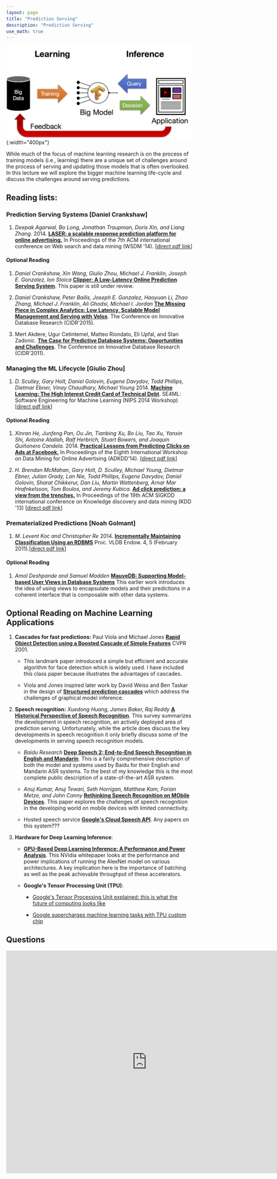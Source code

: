 ```yaml
---
layout: page
title: "Prediction Serving"
description: "Prediction Serving"
use_math: true
---
```


![ML-Lifecycle](assets/images/ml-lifecycle.jpg){:width="400px"}

While much of the focus of machine learning research is on the process of training models (i.e., learning) there are a unique set of challenges around the process of serving and updating those models that is often overlooked.  In this lecture we will explore the bigger machine learning life-cycle and discuss the challenges around serving predictions.

## Reading lists:

### Prediction Serving Systems [Daniel Crankshaw]

1. *Deepak Agarwal, Bo Long, Jonathan Traupman, Doris Xin, and Liang Zhang.* 2014. [**LASER: a scalable response prediction platform for online advertising.**](http://dl.acm.org/citation.cfm?id=2556252) In Proceedings of the 7th ACM international conference on Web search and data mining (WSDM '14). [[direct pdf link](http://dl.acm.org/ft_gateway.cfm?id=2556252&ftid=1432320&dwn=1&#URLTOKEN#)]

#### Optional Reading

1. *Daniel Crankshaw, Xin Wang, Giulio Zhou, Michael J. Franklin, Joseph E. Gonzalez, Ion Stoica* [**Clipper: A Low-Latency Online Prediction Serving System**](assets/papers/clipper_latest_draft_nsdi.pdf). This paper is still under review.

1. *Daniel Crankshaw, Peter Bailis, Joseph E. Gonzalez, Haoyuan Li, Zhao Zhang, Michael J. Franklin, Ali Ghodsi, Michael I. Jordan* [**The Missing Piece in Complex Analytics: Low Latency, Scalable Model Management and Serving with Velox**](http://arxiv.org/abs/1409.3809). The Conference on Innovative Database Research (CIDR'2015).

1. Mert Akdere, Ugur Cetintemel, Matteo Riondato, Eli Upfal, and Stan Zadonic. [**The Case for Predictive Database Systems: Opportunities and Challenges**](http://cidrdb.org/cidr2011/Papers/CIDR11_Paper20.pdf). The Conference on Innovative Database Research (CIDR'2011).

### Managing the ML Lifecycle [Giulio Zhou]

1. *D. Sculley, Gary Holt, Daniel Golovin, Eugene Davydov, Todd Phillips, Dietmar Ebner, Vinay Chaudhary, Michael Young* 2014. [**Machine Learning: The High Interest Credit Card of Technical Debt**](http://research.google.com/pubs/pub43146.html). SE4ML: Software Engineering for Machine Learning (NIPS 2014 Workshop) [[direct pdf link](http://static.googleusercontent.com/media/research.google.com/en//pubs/archive/43146.pdf)]

#### Optional Reading

1. *Xinran He, Junfeng Pan, Ou Jin, Tianbing Xu, Bo Liu, Tao Xu, Yanxin Shi, Antoine Atallah, Ralf Herbrich, Stuart Bowers, and Joaquin Quiñonero Candela.* 2014. [**Practical Lessons from Predicting Clicks on Ads at Facebook.**](http://dl.acm.org/citation.cfm?id=2648589) In Proceedings of the Eighth International Workshop on Data Mining for Online Advertising (ADKDD'14). [[direct pdf link](https://pdfs.semanticscholar.org/daf9/ed5dc6c6bad5367d7fd8561527da30e9b8dd.pdf)]

1. *H. Brendan McMahan, Gary Holt, D. Sculley, Michael Young, Dietmar Ebner, Julian Grady, Lan Nie, Todd Phillips, Eugene Davydov, Daniel Golovin, Sharat Chikkerur, Dan Liu, Martin Wattenberg, Arnar Mar Hrafnkelsson, Tom Boulos, and Jeremy Kubica.* [**Ad click prediction: a view from the trenches.**](http://dl.acm.org/citation.cfm?id=2488200) In Proceedings of the 19th ACM SIGKDD international conference on Knowledge discovery and data mining (KDD '13) [[direct pdf link](https://www.eecs.tufts.edu/~dsculley/papers/ad-click-prediction.pdf)]

### Prematerialized Predictions [Noah Golmant]

1. *M. Levent Koc and Christopher Re* 2014. [**Incrementally Maintaining Classification Using an RDBMS**](http://dl.acm.org/citation.cfm?id=1952380) Proc. VLDB Endow. 4, 5 (February 2011).[[direct pdf link](http://www.cs.stanford.edu/people/chrismre/papers/hazy-classification-vldb11.pdf)]

#### Optional Reading

1. *Amol Deshpande and Samuel Madden* [**MauveDB: Supporting Model-based User Views in Database Systems**](http://db.csail.mit.edu/pubs/sigmod06-mauvedb.pdf) This earlier work introduces the idea of using views to encapsulate models and their predictions in a coherent interface that is composable with other data systems.

## Optional Reading on Machine Learning Applications

1. **Cascades for fast predictions:** Paul Viola and Michael Jones [**Rapid Object Detection using a Boosted Cascade of Simple Features**](https://www.cs.cmu.edu/~efros/courses/LBMV07/Papers/viola-cvpr-01.pdf) CVPR 2001.

   * This landmark paper introduced a simple but efficient and accurate algorithm for face detection which is widely used.  I have included this class paper because illustrates the advantages of cascades.

   * Viola and Jones inspired later work by David Weiss and Ben Taskar in the design of [**Structured prediction cascades**](http://homes.cs.washington.edu/~taskar/pubs/aistats10cascades.pdf) which address the challenges of graphical model inference.

1. **Speech recognition:** *Xuedong Huang, James Baker, Raj Reddy* [**A Historical Perspective of Speech Recognition**](http://cacm.acm.org/magazines/2014/1/170863-a-historical-perspective-of-speech-recognition/fulltext).  This survey summarizes the development in speech recognition, an actively deployed area of prediction serving.  Unfortunately, while the article does discuss the key developments in speech recognition it only briefly discuss some of the developments in serving speech recognition models.

   * *Baidu Research* [**Deep Speech 2: End-to-End Speech Recognition in English and Mandarin**](https://arxiv.org/abs/1512.02595).  This is a fairly comprehensive description of both the model and systems used by Baidu for their English and Mandarin ASR systems.  To the best of my knowledge this is the most complete public description of a state-of-the-art ASR system.

   * *Anuj Kumar, Anuj Tewari, Seth Horrigan, Matthew Kam, Forian Metze, and John Canny* [**Rethinking Speech Recognition on MObile Devices**](http://repository.cmu.edu/cgi/viewcontent.cgi?article=1122&context=lti).  This paper explores the challenges of speech recognition in the developing world on mobile devices with limited connectivity.

   * Hosted speech service [**Google's Cloud Speech API**](https://cloud.google.com/speech/).  Any papers on this system???

1. **Hardware for Deep Learning Inference**:

   * [**GPU-Based Deep Learning Inference: A Performance and Power Analysis**](http://www.nvidia.com/content/tegra/embedded-systems/pdf/jetson_tx1_whitepaper.pdf).  This NVidia whitepaper looks at the performance and power implications of running the AlexNet model on various architectures.  A key implication here is the importance of batching as well as the peak achievable throughput of these accelerators.

   * **Google's Tensor Processing Unit (TPU)**:

      * [Google's Tensor Processing Unit explained: this is what the future of computing looks like](http://www.techradar.com/news/computing-components/processors/google-s-tensor-processing-unit-explained-this-is-what-the-future-of-computing-looks-like-1326915)

      * [Google supercharges machine learning tasks with TPU custom chip](https://cloudplatform.googleblog.com/2016/05/Google-supercharges-machine-learning-tasks-with-custom-chip.html)




## Questions

<iframe src="https://docs.google.com/a/berkeley.edu/forms/d/e/1FAIpQLSc2oIL3H-1WcC10VJDKqK-2wab-U1YEubunNx6x8eVbRDAAkQ/viewform?embedded=true" width="760" height="600" frameborder="0" marginheight="0" marginwidth="0">Loading...</iframe>




<!-- {: style="text-align: center"} -->



